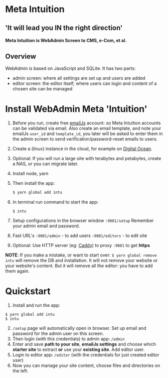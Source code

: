 
# Meta Intuition

## 'It will lead you IN the right direction' 

#### Meta Intuition is WebAdmin Screen to CMS, e-Com, et al.

## Overview

WebAdmin is based on JavaScript and SQLite.
It has two parts:

- admin screen: where all settings are set up and users are added 
- editor screen: the editor itself, where users can login and content of a chosen site can be managed


# Install WebAdmin Meta 'Intuition'

1. Before you run, create free [emailJs](https://www.emailjs.com) account: so Meta Intuition accounts can be validated via email.
Also create an email template, and note your emailJs `user_id` and `template_id`, you later will be asked to enter them in the admin screen to send verification/password-reset emails to users.

2. Create a (linux) instance in the cloud, for example on [Digital Ocean](www.digitalocean.com). 

2. Optional: If you will run a large site with terabytes and petabytes, create a NAS, or you can migrate later.

3. Install node, yarn

4. Then install the app:
    ```bash
    $ yarn global add intu
    ```

5. In terminal run command to start the app: 
    ```
    $ intu
    ```

6. Setup configurations in the browser window `:9081/setup`
Remember your admin email and password.

7. Fast URL's
   `:9081/admin` - to add users
   `:9081/editors` - to edit site

8. Optional: Use HTTP server (eg: [Caddy](caddyserver.com)) to proxy `:9081` to get **https**

**NOTE**: If you make a mistake, or want to start over: `$ yarn global remove intu` will remove the DB and installation. It will not remove your website or your website's content. But it will remove all the editor: you have to add them again.


# Quickstart

1. Install and run the app:

```
$ yarn global add intu
$ intu
```


2. `/setup` page will automatically open in browser.
    Set up email and password for the admin user on this screen.
3. Then login (with this credentials) to admin app: `/admin`
4. Enter and save **path to your site**, **emailJs settings** and choose which **starter site** to extract **or** use your **existing site**.
    Add editor user.
5. Login to editor app: `/editor` (with the credentials for just created editor user)
6. Now you can manage your site content, choose files and directories on the left.